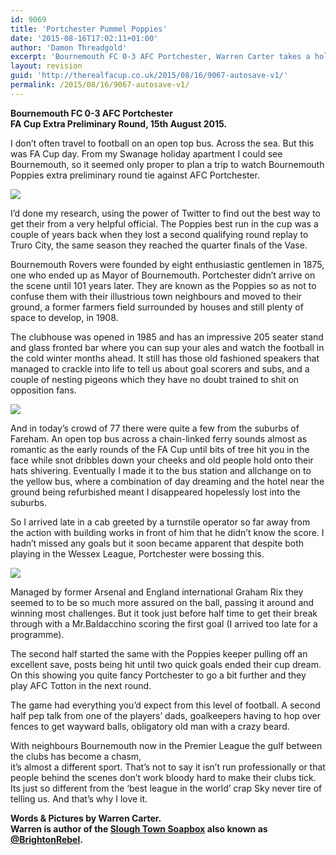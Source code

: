 ```yaml
---
id: 9069
title: 'Portchester Pummel Poppies'
date: '2015-08-16T17:02:11+01:00'
author: 'Damon Threadgold'
excerpt: 'Bournemouth FC 0-3 AFC Portchester, Warren Carter takes a holiday from his holiday.'
layout: revision
guid: 'http://therealfacup.co.uk/2015/08/16/9067-autosave-v1/'
permalink: /2015/08/16/9067-autosave-v1/
---
```


**Bournemouth FC 0-3 AFC Portchester  
FA Cup Extra Preliminary Round, 15th August 2015.**

I don’t often travel to football on an open top bus. Across the sea. But this was FA Cup day. From my Swanage holiday apartment I could see Bournemouth, so it seemed only proper to plan a trip to watch Bournemouth Poppies extra preliminary round tie against AFC Portchester.

![](https://lh3.googleusercontent.com/-KQm5bFPscJM/VdCzUXBZMSI/AAAAAAAAFQk/C89uaQJe7bU/s720-Ic42/20150815_125755.jpg)

I’d done my research, using the power of Twitter to find out the best way to get their from a very helpful official. The Poppies best run in the cup was a couple of years back when they lost a second qualifying round replay to Truro City, the same season they reached the quarter finals of the Vase.

Bournemouth Rovers were founded by eight enthusiastic gentlemen in 1875, one who ended up as Mayor of Bournemouth. Portchester didn’t arrive on the scene until 101 years later. They are known as the Poppies so as not to confuse them with their illustrious town neighbours and moved to their ground, a former farmers field surrounded by houses and still plenty of space to develop, in 1908.

The clubhouse was opened in 1985 and has an impressive 205 seater stand and glass fronted bar where you can sup your ales and watch the football in the cold winter months ahead. It still has those old fashioned speakers that managed to crackle into life to tell us about goal scorers and subs, and a couple of nesting pigeons which they have no doubt trained to shit on opposition fans.

![](https://lh3.googleusercontent.com/-9rZmTAo9Mhk/VdCzSnynsoI/AAAAAAAAFQU/2KhV7Qv7zww/s720-Ic42/20150815_151924.jpg)

And in today’s crowd of 77 there were quite a few from the suburbs of Fareham. An open top bus across a chain-linked ferry sounds almost as romantic as the early rounds of the FA Cup until bits of tree hit you in the face while snot dribbles down your cheeks and old people hold onto their hats shivering. Eventually I made it to the bus station and allchange on to the yellow bus, where a combination of day dreaming and the hotel near the ground being refurbished meant I disappeared hopelessly lost into the suburbs.

So I arrived late in a cab greeted by a turnstile operator so far away from the action with building works in front of him that he didn’t know the score. I hadn’t missed any goals but it soon became apparent that despite both playing in the Wessex League, Portchester were bossing this.

![](https://lh3.googleusercontent.com/-is-7hWdOSwc/VdCzValgw_I/AAAAAAAAFQs/HLJAzEbX1-E/s720-Ic42/20150815_163313.jpg)

Managed by former Arsenal and England international Graham Rix they seemed to to be so much more assured on the ball, passing it around and winning most challenges. But it took just before half time to get their break through with a Mr.Baldacchino scoring the first goal (I arrived too late for a programme).

The second half started the same with the Poppies keeper pulling off an excellent save, posts being hit until two quick goals ended their cup dream. On this showing you quite fancy Portchester to go a bit further and they play AFC Totton in the next round.

The game had everything you’d expect from this level of football. A second half pep talk from one of the players’ dads, goalkeepers having to hop over fences to get wayward balls, obligatory old man with a crazy beard.

With neighbours Bournemouth now in the Premier League the gulf between the clubs has become a chasm,  
it’s almost a different sport. That’s not to say it isn’t run professionally or that people behind the scenes don’t work bloody hard to make their clubs tick. Its just so different from the ‘best league in the world’ crap Sky never tire of telling us. And that’s why I love it.

**Words &amp; Pictures by Warren Carter.**  
**Warren is author of the [Slough Town Soapbox](http://www.sloughtownsoapbox.blogspot.com/) also known as [@BrightonRebel](http://twitter.com/#%21/brightonrebel).**